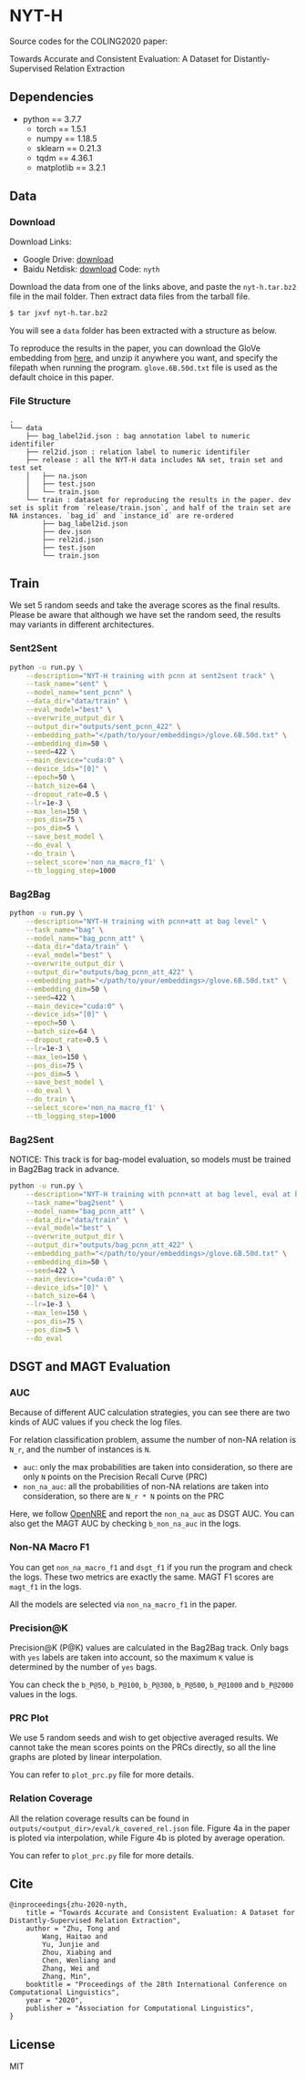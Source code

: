 # NYT-H

Source codes for the COLING2020 paper: 

Towards Accurate and Consistent Evaluation: A Dataset for Distantly-Supervised Relation Extraction

## Dependencies
- python == 3.7.7
  - torch == 1.5.1
  - numpy == 1.18.5
  - sklearn == 0.21.3
  - tqdm == 4.36.1
  - matplotlib == 3.2.1

## Data
### Download

Download Links:
- Google Drive: [download](https://drive.google.com/file/d/1R7xGcbn8QKE_a1esBsam0zRCrZTFLIS9/view?usp=sharing)
- Baidu Netdisk: [download](https://pan.baidu.com/s/1413fhz_77zQjUMKFRtF_yw) Code: `nyth`

Download the data from one of the links above, and paste the `nyt-h.tar.bz2` file in the mail folder. Then extract data files from the tarball file.

```bash
$ tar jxvf nyt-h.tar.bz2
```

You will see a `data` folder has been extracted with a structure as below.

To reproduce the results in the paper, you can download the GloVe embedding from [here](http://nlp.stanford.edu/data/glove.6B.zip), and unzip it anywhere you want, and specify the filepath when running the program. `glove.6B.50d.txt` file is used as the default choice in this paper.

### File Structure
```
.
└── data
    ├── bag_label2id.json : bag annotation label to numeric identifiler
    ├── rel2id.json : relation label to numeric identifiler
    ├── release : all the NYT-H data includes NA set, train set and test set
    │   ├── na.json
    │   ├── test.json
    │   └── train.json
    └── train : dataset for reproducing the results in the paper. dev set is split from `release/train.json`, and half of the train set are NA instances. `bag_id` and `instance_id` are re-ordered
        ├── bag_label2id.json
        ├── dev.json
        ├── rel2id.json
        ├── test.json
        └── train.json
```

## Train
We set 5 random seeds and take the average scores as the final results. Please be aware that although we have set the random seed, the results may variants in different architectures.

### Sent2Sent
```bash
python -u run.py \
    --description="NYT-H training with pcnn at sent2sent track" \
    --task_name="sent" \
    --model_name="sent_pcnn" \
    --data_dir="data/train" \
    --eval_model="best" \
    --overwrite_output_dir \
    --output_dir="outputs/sent_pcnn_422" \
    --embedding_path="</path/to/your/embeddings>/glove.6B.50d.txt" \
    --embedding_dim=50 \
    --seed=422 \
    --main_device="cuda:0" \
    --device_ids="[0]" \
    --epoch=50 \
    --batch_size=64 \
    --dropout_rate=0.5 \
    --lr=1e-3 \
    --max_len=150 \
    --pos_dis=75 \
    --pos_dim=5 \
    --save_best_model \
    --do_eval \
    --do_train \
    --select_score='non_na_macro_f1' \
    --tb_logging_step=1000
```

### Bag2Bag
```bash
python -u run.py \
    --description="NYT-H training with pcnn+att at bag level" \
    --task_name="bag" \
    --model_name="bag_pcnn_att" \
    --data_dir="data/train" \
    --eval_model="best" \
    --overwrite_output_dir \
    --output_dir="outputs/bag_pcnn_att_422" \
    --embedding_path="</path/to/your/embeddings>/glove.6B.50d.txt" \
    --embedding_dim=50 \
    --seed=422 \
    --main_device="cuda:0" \
    --device_ids="[0]" \
    --epoch=50 \
    --batch_size=64 \
    --dropout_rate=0.5 \
    --lr=1e-3 \
    --max_len=150 \
    --pos_dis=75 \
    --pos_dim=5 \
    --save_best_model \
    --do_eval \
    --do_train \
    --select_score='non_na_macro_f1' \
    --tb_logging_step=1000
```

### Bag2Sent
NOTICE: This track is for bag-model evaluation, so models must be trained in Bag2Bag track in advance.

```bash
python -u run.py \
    --description="NYT-H training with pcnn+att at bag level, eval at bag2sent level" \
    --task_name="bag2sent" \
    --model_name="bag_pcnn_att" \
    --data_dir="data/train" \
    --eval_model="best" \
    --overwrite_output_dir \
    --output_dir="outputs/bag_pcnn_att_422" \
    --embedding_path="</path/to/your/embeddings>/glove.6B.50d.txt" \
    --embedding_dim=50 \
    --seed=422 \
    --main_device="cuda:0" \
    --device_ids="[0]" \
    --batch_size=64 \
    --lr=1e-3 \
    --max_len=150 \
    --pos_dis=75 \
    --pos_dim=5 \
    --do_eval
```

## DSGT and MAGT Evaluation
### AUC
Because of different AUC calculation strategies, you can see there are two kinds of AUC values if you check the log files.

For relation classification problem, assume the number of non-NA relation is `N_r`,
and the number of instances is `N`.

- `auc`: only the max probabilities are taken into consideration, so there are only `N` points on the Precision Recall Curve (PRC)
- `non_na_auc`: all the probabilities of non-NA relations are taken into consideration, so there are `N_r * N` points on the PRC

Here, we follow [OpenNRE](https://github.com/thunlp/OpenNRE) and report the `non_na_auc` as DSGT AUC. You can also get the MAGT AUC by checking `b_non_na_auc` in the logs.

### Non-NA Macro F1
You can get `non_na_macro_f1` and `dsgt_f1` if you run the program and check the logs. These two metrics are exactly the same. MAGT F1 scores are `magt_f1` in the logs.

All the models are selected via `non_na_macro_f1` in the paper.

### Precision@K
Precision@K (P@K) values are calculated in the Bag2Bag track.
Only bags with `yes` labels are taken into account, so the maximum `K` value is determined by the number of `yes` bags.

You can check the `b_P@50`, `b_P@100`, `b_P@300`, `b_P@500`, `b_P@1000` and `b_P@2000` values in the logs.

### PRC Plot
We use 5 random seeds and wish to get objective averaged results.
We cannot take the mean scores points on the PRCs directly, so all the line graphs are ploted by linear interpolation.

You can refer to `plot_prc.py` file for more details.

### Relation Coverage
All the relation coverage results can be found in `outputs/<output_dir>/eval/k_covered_rel.json` file.
Figure 4a in the paper is ploted via interpolation, while Figure 4b is ploted by average operation.

You can refer to `plot_prc.py` file for more details.

## Cite
```
@inproceedings{zhu-2020-nyth,
    title = "Towards Accurate and Consistent Evaluation: A Dataset for Distantly-Supervised Relation Extraction",
    author = "Zhu, Tong and
        Wang, Haitao and
        Yu, Junjie and
        Zhou, Xiabing and
        Chen, Wenliang and
        Zhang, Wei and
        Zhang, Min",
    booktitle = "Proceedings of the 28th International Conference on Computational Linguistics",
    year = "2020",
    publisher = "Association for Computational Linguistics",
}
```

## License
MIT
